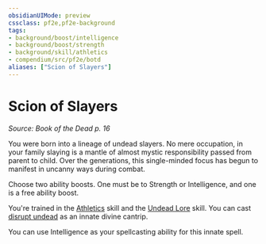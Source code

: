```yaml
---
obsidianUIMode: preview
cssclass: pf2e,pf2e-background
tags:
- background/boost/intelligence
- background/boost/strength
- background/skill/athletics
- compendium/src/pf2e/botd
aliases: ["Scion of Slayers"]
---
```

# Scion of Slayers
*Source: Book of the Dead p. 16*  

You were born into a lineage of undead slayers. No mere occupation, in your family slaying is a mantle of almost mystic responsibility passed from parent to child. Over the generations, this single-minded focus has begun to manifest in uncanny ways during combat.

Choose two ability boosts. One must be to Strength or Intelligence, and one is a free ability boost.

You're trained in the [Athletics](skills.md#Athletics) skill and the [Undead Lore](skills.md#Lore) skill. You can cast [disrupt undead](disrupt-undead.md) as an innate divine cantrip.

You can use Intelligence as your spellcasting ability for this innate spell.